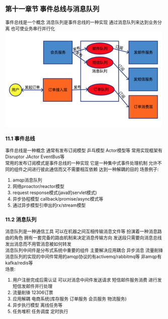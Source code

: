 ## 第十一章节 事件总线与消息队列
事件总线是一个概念 消息队列是事件总线的一种实现 通过消息队列来达到业务分离 也可使业务串行并行化  
<img src="img/subject-11.jpeg" width="500[]()" />

### 11.1 事件总线
事件总线是一种概念 通常有发布订阅模型 乒乓模型 Actor模型等 常用实现框架有Disruptor JActor EventBus等  
常用的发布订阅模式是事件总线的一种实现 它是一种集中式事件处理机制 允许不同的组件之间进行彼此通信而又不需要相互依赖 达到一种解耦的目的
场景例子:  
1) amqp消息队列   
2) 网络proactor/reactor模型  
3) request response模式(java的servlet模式)  
4) 异步协程模型 callback/promise/async模式等  
5) 通过异步模型引申出的rx/stream模型

### 11.2 消息队列
消息队列是一种通信工具 可以在机器之间互相传输消息文件等 扮演着一种消息路由的角色 拥有一套完备的路由机制来决定消息传输方向 发送段只需要向消息总线发出消息而不用管消息被如何转发  
消息队列中间件是分布式系统中重要的组件 主要解决应用耦合 异步消息 流量削锋  
消息队列的实现的中间件常用的amqp协议的有activemq/rabbitmq等 非amqp有kafka/redis等  
场景:  
1) 用户注册完成后需认证 可以对消息中间件发送请求 短信邮件服务消费 进行发短信发邮件并行处理  
2) 流量削锋 12306订票  
3) 应用解耦 电商系统(库存服务 订单服务 会员服务 物流服务)  
4) 异步执行模型 离线任务等  
5) 任务堆积 任务调度 定时执行  
